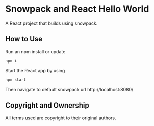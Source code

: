# Snowpack and React Hello World

A React project that builds using snowpack.

## How to Use

Run an npm install or update
```
npm i
```

Start the React app by using
```
npm start
```

Then navigate to default snowpack url http://localhost:8080/

## Copyright and Ownership

All terms used are copyright to their original authors.

